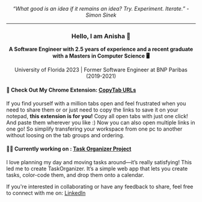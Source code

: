 <p align="center"><em>“What good is an idea if it remains an idea? Try. Experiment. Iterate.” - Simon Sinek </em></p>
<hr>

<h3 align="center">Hello, I am Anisha 👋 </h3>
<p align="center"><b>A Software Engineer with 2.5 years of experience and a recent graduate with a Masters in Computer Science 🖥️</b></p>
<p align="center">University of Florida 2023 | Former Software Engineer at BNP Paribas (2019-2021) </p>

#### 🌟 Check Out My Chrome Extension: [CopyTab URLs](https://chrome.google.com/webstore/detail/copytab-urls/lolhdpcjpflggojkdoamneplianpomnl?hl=en)
If you find yourself with a million tabs open and feel frustrated when you need to share them or or just need to copy the links to save it on your notepad, **this extension is for you!** Copy all open tabs with just one click! And paste them wherever you like :) 
Now you can also open multiple links in one go! So simplify transfering your workspace from one pc to another without loosing on the tab groups and ordering. 

#### 👩‍💻 Currently working on : [Task Organizer Project](https://github.com/anisha-w/TaskOrganizer/blob/main/README.md)
I love planning my day and moving tasks around—it’s really satisfying! This led me to create TaskOrganizer. It’s a simple web app that lets you create tasks, color-code them, and drop them onto a calendar. 

If you're interested in collaborating or have any feedback to share, feel free to connect with me on: [LinkedIn](https://www.linkedin.com/in/anisha-wadhwani/) 

